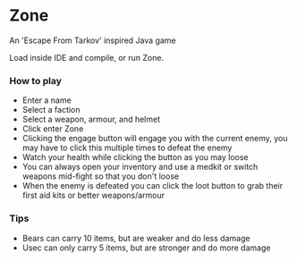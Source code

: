 # Zone
An 'Escape From Tarkov' inspired Java game

Load inside IDE and compile, or run Zone.

### How to play
* Enter a name
* Select a faction
* Select a weapon, armour, and helmet
* Click enter Zone
* Clicking the engage button will engage you with the current enemy, you may have to click this multiple times to defeat the enemy
* Watch your health while clicking the button as you may loose
* You can always open your inventory and use a medkit or switch weapons mid-fight so that you don't loose
* When the enemy is defeated you can click the loot button to grab their first aid kits or better weapons/armour

### Tips
* Bears can carry 10 items, but are weaker and do less damage
* Usec can only carry 5 items, but are stronger and do more damage
